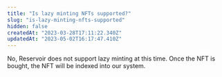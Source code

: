 ```yaml
---
title: "Is lazy minting NFTs supported?"
slug: "is-lazy-minting-nfts-supported"
hidden: false
createdAt: "2023-03-28T17:11:22.340Z"
updatedAt: "2023-05-02T16:17:47.410Z"
---
```

No, Reservoir does not support lazy minting at this time. Once the NFT is bought, the NFT will be indexed into our system.